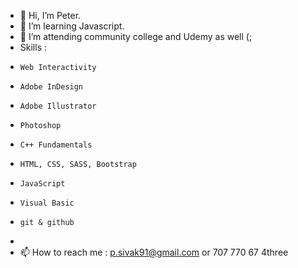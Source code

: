 - 👋 Hi, I’m Peter.
- 👀 I’m learning Javascript.
- 🌱 I’m attending community college and Udemy as well (;
-  Skills :      
-     Web Interactivity
-     Adobe InDesign
-     Adobe Illustrator
-     Photoshop
-     C++ Fundamentals 
-     HTML, CSS, SASS, Bootstrap
-     JavaScript 
-     Visual Basic 
-     git & github
-   
- 📫 How to reach me : p.sivak91@gmail.com or 707 770 67 4three


<!---
sivo91/sivo91 is a ✨ special ✨ repository because its `README.md` (this file) appears on your GitHub profile.
You can click the Preview link to take a look at your changes.
--->
